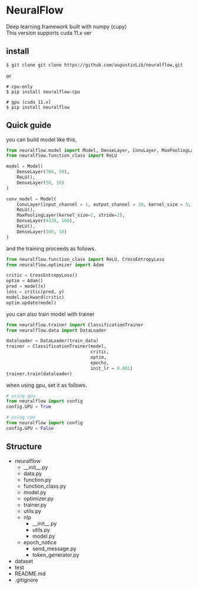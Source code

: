 # NeuralFlow

Deep learning framework built with numpy (cupy)  
This version supports cuda 11.x ver

## install
```shell
$ git clone git clone https://github.com/augustinLib/neuralflow.git
```
or
```
# cpu-only
$ pip install neuralflow-cpu

# gpu (cuda 11.x)
$ pip install neuralflow
```

## Quick guide
you can build model like this,
```python
from neuralflow.model import Model, DenseLayer, ConvLayer, MaxPoolingLayer
from neuralflow.function_class import ReLU

model = Model(
    DenseLayer(784, 50),
    ReLU(),
    DenseLayer(50, 10)
)

conv_model = Model(
    ConvLayer(input_channel = 1, output_channel = 30, kernel_size = 5, stride = 1, padding=0),
    ReLU(),
    MaxPoolingLayer(kernel_size=2, stride=2),
    DenseLayer(4320, 100),
    ReLU(),
    DenseLayer(100, 10)
)
```
and the training proceeds as follows.
```python
from neuralflow.function_class import ReLU, CrossEntropyLoss
from neuralflow.optimizer import Adam

critic = CrossEntropyLoss()
optim = Adam()
pred = model(x)
loss = critic(pred, y)
model.backward(critic)
optim.update(model)

```
you can also train model with trainer
```python
from neuralflow.trainer import ClassificationTrainer
from neuralflow.data import DataLoader

dataloader = DataLoader(train_data)
trainer = ClassificationTrainer(model,
                                critic,
                                optim,
                                epochs,
                                init_lr = 0.001)
trainer.train(dataloader)
```
when using gpu, set it as follows.
```python
# using gpu
from neuralflow import config
config.GPU = True

# using cpu
from neuralflow import config
config.GPU = False
```

## Structure
- neuralflow
    - \_\_init\_\_.py
    - data.py
    - function.py
    - function_class.py
    - model.py
    - optimizer.py
    - trainer.py
    - utils.py
    - nlp
      - \_\_init\_\_.py
      - utils.py
      - model.py
    - epoch_notice
      - send_message.py
      - token_generator.py
- dataset
- test
- README.md
- .gitignore

